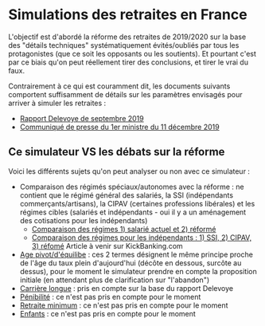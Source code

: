 # Simulations des retraites en France

L'objectif est d'abordé la réforme des retraites de 2019/2020 sur la base des "détails techniques" systématiquement évités/oubliés par tous les protagonistes (que ce soit les opposants ou les soutients). Et pourtant c'est par ce biais qu'on peut réellement tirer des conclusions, et tirer le vrai du faux.

Contrairement à ce qui est couramment dit, les documents suivants comportent suffisamment de détails sur les paramètres envisagés pour arriver à simuler les retraites :

- [Rapport Delevoye de septembre 2019](https://reforme-retraite.gouv.fr/IMG/pdf/retraite_01-09_leger.pdf)
- [Communiqué de presse du 1er ministre du 11 décembre 2019](https://reforme-retraite.gouv.fr/IMG/pdf/dossier_de_presse_-_systeme_universel_de_retraite_-11.12.2019.pdf)

## Ce simulateur VS les débats sur la réforme

Voici les différents sujets qu'on peut analyser ou non avec ce simulateur :

- Comparaison des régimés spéciaux/autonomes avec la réforme : ne contient que le régimé général des salariés, la SSI (indépendants commerçants/artisans), la CIPAV (certaines professions libérales) et les régimes cibles (salariés et indépendants - oui il y a un aménagement des cotisations pour les indépendants)
  - [Comparaison des régimes 1) salarié actuel et 2) réformé](./analyse/comparaison-salaries.md)
  - [Comparaison des régimes pour les indépendants : 1) SSI, 2) CIPAV, 3) réfomé]() Article à venir sur KickBanking.com
- [Age pivot/d'équilibe]() : ces 2 termes désignent le même principe proche de l'âge du taux plein d'aujourd'hui (décôte en dessous, surcôte au dessus), pour le moment le simulateur prendre en compte la proposition initiale (en attendant plus de clarification sur "l'abandon")
- [Carrière longue]() : pris en compte sur la base du rapport Delevoye
- [Pénibilité]() : ce n'est pas pris en compte pour le moment
- [Retraite minimum]() : ce n'est pas pris en compte pour le moment
- [Enfants]() : ce n'est pas pris en compte pour le moment
